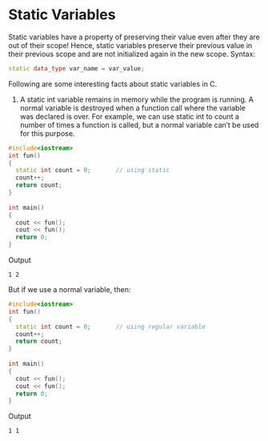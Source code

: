 # Static Variables

Static variables have a property of preserving their value even after they are out of their scope! Hence, static variables preserve their previous value in their previous scope and are not initialized again in the new scope. 
Syntax: 
```c++
static data_type var_name = var_value; 
```
Following are some interesting facts about static variables in C.
1) A static int variable remains in memory while the program is running. A normal variable is destroyed when a function call where the variable was declared is over. 
For example, we can use static int to count a number of times a function is called, but a normal variable can’t be used for this purpose.
```c++
#include<iostream>
int fun()
{
  static int count = 0;       // using static
  count++;
  return count;
}
  
int main()
{
  cout << fun();
  cout << fun();
  return 0;
}
```
Output
```
1 2
```
But if we use a normal variable, then:
```c++
#include<iostream>
int fun()
{
  static int count = 0;       // using regular variable
  count++;
  return count;
}
  
int main()
{
  cout << fun();
  cout << fun();
  return 0;
}
```
Output
```
1 1
```
